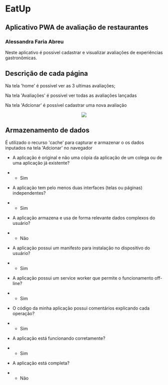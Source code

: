
# EatUp
## Aplicativo PWA de avaliação de restaurantes
### Alessandra Faria Abreu
Neste aplicativo é possivel cadastrar e visualizar avaliações de experiências gastronômicas.

## Descrição de cada página

Na tela 'home' é possivel ver as 3 ultimas avaliações;

Na tela 'Avaliações' é possivel ver todas as avaliações lançadas

Na tela 'Adcionar' é possível cadastrar uma nova avaliação

<p align="center">
  <a href="#">
    <img align="center" src="imagens/pwa.png" />
  </a>
</p>


## Armazenamento de dados
É utilizado o recurso 'cache' para capturar e armazenar o os dados inputados na tela 'Adcionar' no navegador

- A aplicação é original e não uma cópia da aplicação de um colega ou de uma aplicação já existente?

- - Sim

- A aplicação tem pelo menos duas interfaces (telas ou páginas) independentes?
- - Sim
- A aplicação armazena e usa de forma relevante dados complexos do usuário?
- - Não
- A aplicação possui um manifesto para instalação no dispositivo do usuário?
- - Sim
- A aplicação possui um service worker que permite o funcionamento off-line?
- - Sim
- O código da minha aplicação possui comentários explicando cada operação?
- - Sim
- A aplicação está funcionando corretamente?
- - Sim
- A aplicação está completa?
- - Não
